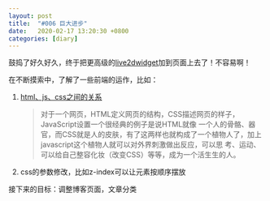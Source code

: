 ```yaml
---
layout: post
title:  "#006 巨大进步"
date:   2020-02-17 13:20:30 +0800
categories: [diary]
---
```


鼓捣了好久好久，终于把更高级的[live2dwidget](https://github.com/stevenjoezhang/live2d-widget)加到页面上去了！不容易啊！

在不断摸索中，了解了一些前端的运作，比如：

1. [html、js、css之间的关系](https://www.cnblogs.com/dreamingbaobei/p/5062901.html)

   > 对于一个网页，HTML定义网页的结构，CSS描述网页的样子，JavaScript设置一个很经典的例子是说HTML就像 一个人的骨骼、器官，而CSS就是人的皮肤，有了这两样也就构成了一个植物人了，加上javascript这个植物人就可以对外界刺激做出反应，可以思 考、运动、可以给自己整容化妆（改变CSS）等等，成为一个活生生的人。
   > 

2. css的参数修改，比如z-index可以让元素按顺序摆放



接下来的目标：调整博客页面，文章分类